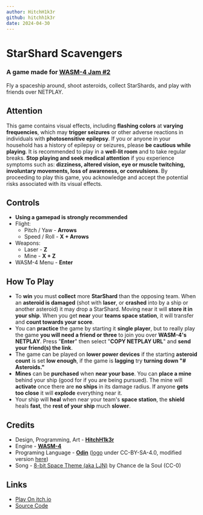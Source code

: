 ```yaml
---
author: HitchH1k3r
github: hitchh1k3r
date: 2024-04-30
---
```


# StarShard Scavengers

### A game made for [WASM-4 Jam #2](https://itch.io/jam/wasm4-v2)

Fly a spaceship around, shoot asteroids, collect StarShards, and play with friends over NETPLAY.

## Attention
This game contains visual effects, including **flashing colors** at **varying frequencies**, which may **trigger seizures** or other adverse reactions in individuals with **photosensitive epilepsy**. If you or anyone in your household has a history of epilepsy or seizures, please **be cautious while playing**. It is recommended to play in a **well-lit room** and to take regular breaks. **Stop playing and seek medical attention** if you experience symptoms such as: **dizziness, altered vision, eye or muscle twitching, involuntary movements, loss of awareness, or convulsions**. By proceeding to play this game, you acknowledge and accept the potential risks associated with its visual effects.

## Controls
- **Using a gamepad is strongly recommended**
- Flight:
    - Pitch / Yaw  - **Arrows**
    - Speed / Roll - **X + Arrows**
- Weapons:
    - Laser - **Z**
    - Mine - **X + Z**
- WASM-4 Menu - **Enter**

## How To Play
- To **win** you must **collect** more **StarShard** than the opposing team. When an **asteroid is damaged** (shot with **laser**, or **crashed** into by a ship or another asteroid) it may drop a StarShard. Moving near it will **store it in your ship**. When you get **near** your **teams space station**, it will transfer and **count towards your score**.
- You can **practice** the game by starting it **single player**, but to really play the game **you will need a friend or three** to join you over **WASM-4's NETPLAY**. Press "**Enter**" then select "**COPY NETPLAY URL**" and **send your friend(s) the link**.
- The game can be played on **lower power devices** if the starting **asteroid count** is set **low enough**, if the game is **lagging** try **turning down "# Asteroids."**
- **Mines** can be **purchased** when **near your base**. You can **place a mine** behind your ship (good for if you are being pursued). The mine will **activate** once there are **no ships** in its damage radius. If anyone **gets too close** it will **explode** everything near it.
- Your ship will **heal** when near your team's **space station**, the **shield** heals **fast**, the **rest of your ship** much **slower**.

## Credits
- Design, Programming, Art - [**HitchH1k3r**](https://hitchh1k3r.itch.io/)
- Engine - **[WASM-4](https://wasm4.org/)**
- Programing Language - **[Odin](https://odin-lang.org/)** ([logo](https://github.com/odin-lang/artwork) under CC-BY-SA-4.0, modified version [here](https://github.com/hitchh1k3r/wasm4_jam_2_Asteroid_Miner/tree/main/res/Sprite-Odin.png))
- Song - [8-bit Space Theme (aka LJN)](https://opengameart.org/content/8-bit-space-theme-aka-ljn) by Chance de la Soul (CC-0)

## Links
- [Play On itch.io](https://hitchh1k3r.itch.io/starshard-scavengers)
- [Source Code](https://github.com/hitchh1k3r/wasm4_jam_2_Asteroid_Miner)
